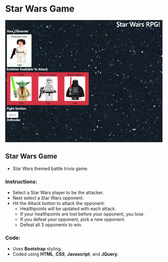 # Star Wars Game

![frontpage image](starwarsrpg.PNG)

## Star Wars Game
* Star Wars themed battle trivia game.  

### Instructions:
* Select a Star Wars player to be the attacker.
* Next select a Star Wars opponent.
* Hit the Attack button to attack the opponent:
    * Healthpoints will be updated with each attack.
    * If your healthpoints are lost before your opponent, you lose.
    * If you defeat your opponent, pick a new opponent.  
    * Defeat all 3 opponents to win.

### Code:
* Uses **Bootstrap** styling.
* Coded using **HTML**, **CSS**, **Javascript**, and **JQuery**.
